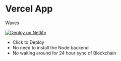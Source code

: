 # Vercel App

Waves


[![Deploy on Netlify](https://www.netlify.com/img/deploy/button.svg)](https://app.netlify.com/start/deploy?repository=https://github.com/jsonpreet/diamond-frontend)

* Click to Deploy
* No need to install the Node backend
* No waiting around for 24 hour sync of Blockchain

